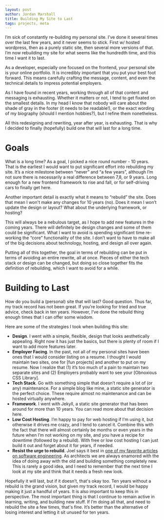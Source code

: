 ```yaml
---
layout: post
author: Jordan Marshall
title: Building My Site to Last
tags: projects, meta
---
```


I’m sick of constantly re-building my personal site.  I’ve done it several times over the last few years, and it never seems to stick.  First w/ hosted wordpress, then as a purely static site, then several more versions of that.  I’m now rebuilding my site for what seems like the hundredth time, and this time I want it to last.

As a developer, especially one focused on the frontend, your personal site is your online portfolio. It is incredibly important that you put your best foot forward.  This means carefully crafting the message, content, and even the technical details to impress potential employers.  

As I have found in recent years, working through all of that content and messaging is exhausting.  Whether it matters or not, I tend to get fixated on the smallest details.  In my head I know that nobody will care about the shade of gray in the footer (it needs to be readable!), or the exact wording of my biography (should I mention hobbies?), but I refine them nonetheless.  

All this redesigning and rewriting, year after year, is exhausting.  That is why I decided to finally (hopefully) build one that will last for a long time.  

# Goals

What is a long time?  As a goal, I picked a nice round number - 10 years.  That is the earliest I would want to put significant effort into rebuilding my site.  It’s a nice milestone between “never” and “a few years”, although I’m not sure there is necessarily a real difference between 7,8, or 9 years.  Long enough for a new frontend framework to rise and fall, or for self-driving cars to finally get here.

Another important detail is exactly what it means to “rebuild” the site.  Does that mean I won't make any changes for 10 years (no).  Does it mean I won’t update the design or layout?  What about the underlying framework, or hosting?

This will always be a nebulous target, as I hope to add new features in the coming years.  There will definitely be design changes and some of them could be significant.  What I want to avoid is spending significant time re-working the “core” functionality of the site.  I don’t want to have to make all of the big decisions about technology, hosting, and design all over again. 

Putting all of this together, the goal in terms of rebuilding can be put in terms of avoiding an entire rewrite, all at once.  Pieces of either the tech stack or design can be changed, but doing so close together fits the definition of rebuilding, which I want to avoid for a while.

# Building to Last

How do you build a (personal) site that will last?  Good question. Thus far, my track record has not been great.  If you’re looking for tried and true advice, check back in ten years.  However, I’ve done the rebuild thing enough times that I can offer some wisdom.

Here are some of the strategies I took when building this site:
 
+ **Design**.  I went with a simple, flexible, design that looks aesthetically appealing.  Right now it has just the basics, but there is plenty of room if I want to add more features later.
+ **Employer Facing**.  In the past, not all of my personal sites have been ones that I would consider listing on a resume.  I thought I would maintain two sites, one for [fun projects] and another to put on my resume.  Now I realize that (1) it’s too much of a pain to maintain two separate sites and (2) Employers probably want to see your [Obnoxious CSS Library]. 
+ **Tech Stack**.  Go with something simple that doesn’t require a lot of (or any) maintenance.  For a simple blog like mine, a static site generator is the perfect choice.  These require almost no maintenance and can be hosted virtually anywhere.    
+ **Framework**.  I went with Jekyll, a static site generator that has been around for more than 10 years.  You can read more about that decision here.
+ **Low Cost Hosting**.  I’m happy to pay for web hosting if I’m using it, but otherwise it drives me crazy, and I tend to cancel it. Combine this with the fact that there will almost certainly be months or even years in the future when I’m not working on my site, and you have a recipe for downtime (followed by a rebuild). With free or low cost hosting I can just build it out and forget about it for years, if needed.
+ **Resist the urge to rebuild**.  Joel says it best in [one of my favorite articles on software engineering](https://www.joelonsoftware.com/2000/04/06/things-you-should-never-do-part-i/).  As architects we are always enamored with the idea of doing away with the old and building something completely new.  This is rarely a good idea, and I need to remember that the next time I look at my site and think that it needs a fresh new look.

Hopefully it will last, but if it doesn’t, that's okay too.  Ten years without a rebuild is the grand vision, but given my track record, I would be happy making it just a handful of years.  It is also important to keep this in perspective.  The most important thing is that I continue to remain active in learning, writing, and building new stuff.  If I’m doing all that, and need to rebuild the site a few times, that's fine.  It’s better than the alternative of losing interest and letting it sit unused for ten years.
